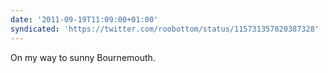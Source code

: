 ```yaml
---
date: '2011-09-19T11:09:00+01:00'
syndicated: 'https://twitter.com/roobottom/status/115731357820387328'
---
```

On my way to sunny Bournemouth.
